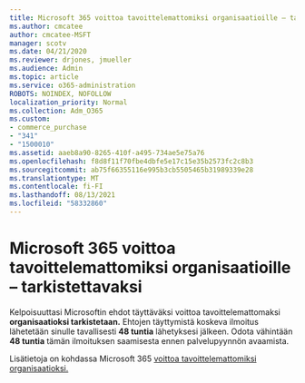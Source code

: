 ```yaml
---
title: Microsoft 365 voittoa tavoittelemattomiksi organisaatioille – tarkistettavaksi
ms.author: cmcatee
author: cmcatee-MSFT
manager: scotv
ms.date: 04/21/2020
ms.reviewer: drjones, jmueller
ms.audience: Admin
ms.topic: article
ms.service: o365-administration
ROBOTS: NOINDEX, NOFOLLOW
localization_priority: Normal
ms.collection: Adm_O365
ms.custom:
- commerce_purchase
- "341"
- "1500010"
ms.assetid: aaeb8a90-8265-410f-a495-734ae5e75a76
ms.openlocfilehash: f8d8f11f70fbe4dbfe5e17c15e35b2573fc2c8b3
ms.sourcegitcommit: ab75f66355116e995b3cb5505465b31989339e28
ms.translationtype: MT
ms.contentlocale: fi-FI
ms.lasthandoff: 08/13/2021
ms.locfileid: "58332860"
---
```

# <a name="microsoft-365-for-nonprofits---under-review"></a>Microsoft 365 voittoa tavoittelemattomiksi organisaatioille – tarkistettavaksi

Kelpoisuuttasi Microsoftin ehdot täyttäväksi voittoa tavoittelemattomaksi **organisaatioksi tarkistetaan.** Ehtojen täyttymistä koskeva ilmoitus lähetetään sinulle tavallisesti **48 tuntia** lähetyksesi jälkeen. Odota vähintään **48 tuntia** tämän ilmoituksen saamisesta ennen palvelupyynnön avaamista. 

Lisätietoja on kohdassa Microsoft 365 [voittoa tavoittelemattomiksi organisaatioksi.](https://www.microsoft.com/nonprofits/microsoft-365) 
